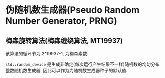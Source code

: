 # 伪随机数生成器(Pseudo Random Number Generator, PRNG)

## 梅森旋转算法(梅森缠绕算法, MT19937)

该算法的循环节为 2^19937-1, 为梅森素数.

`std::random_device` 是生成非确定(每次运行产生结果不一样)随机数的均匀分布整数随机数生成器, 因此可以作为为随机数生成器种子的默认值.
